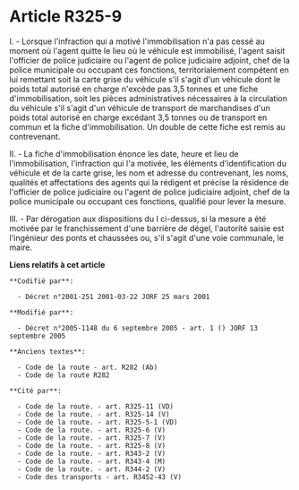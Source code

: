 # Article R325-9

I. - Lorsque l'infraction qui a motivé l'immobilisation n'a pas cessé au moment où l'agent quitte le lieu où le véhicule est
immobilisé, l'agent saisit l'officier de police judiciaire ou l'agent de police judiciaire adjoint, chef de la police
municipale ou occupant ces fonctions, territorialement compétent en lui remettant soit la carte grise du véhicule s'il s'agit
d'un véhicule dont le poids total autorisé en charge n'excède pas 3,5 tonnes et une fiche d'immobilisation, soit les pièces
administratives nécessaires à la circulation du véhicule s'il s'agit d'un véhicule de transport de marchandises d'un poids
total autorisé en charge excédant 3,5 tonnes ou de transport en commun et la fiche d'immobilisation. Un double de cette fiche
est remis au contrevenant.

II. - La fiche d'immobilisation énonce les date, heure et lieu de l'immobilisation, l'infraction qui l'a motivée, les
éléments d'identification du véhicule et de la carte grise, les nom et adresse du contrevenant, les noms, qualités et
affectations des agents qui la rédigent et précise la résidence de l'officier de police judiciaire ou l'agent de police
judiciaire adjoint, chef de la police municipale ou occupant ces fonctions, qualifié pour lever la mesure.

III. - Par dérogation aux dispositions du I ci-dessus, si la mesure a été motivée par le franchissement d'une barrière de
dégel, l'autorité saisie est l'ingénieur des ponts et chaussées ou, s'il s'agit d'une voie communale, le maire.

**Liens relatifs à cet article**

	**Codifié par**:

	  - Décret n°2001-251 2001-03-22 JORF 25 mars 2001

	**Modifié par**:

	  - Décret n°2005-1148 du 6 septembre 2005 - art. 1 () JORF 13 septembre 2005

	**Anciens textes**:

	  - Code de la route - art. R282 (Ab)
	  - Code de la route R282

	**Cité par**:

	  - Code de la route. - art. R325-11 (VD)
	  - Code de la route. - art. R325-14 (V)
	  - Code de la route. - art. R325-5-1 (VD)
	  - Code de la route. - art. R325-6 (V)
	  - Code de la route. - art. R325-7 (V)
	  - Code de la route. - art. R325-8 (V)
	  - Code de la route. - art. R343-2 (V)
	  - Code de la route. - art. R343-4 (M)
	  - Code de la route. - art. R344-2 (V)
	  - Code des transports - art. R3452-43 (V)
